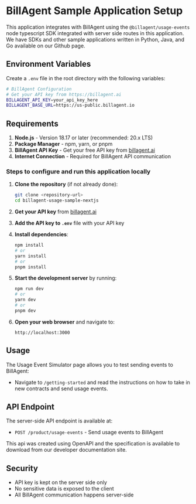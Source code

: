 # BillAgent Sample Application Setup

This application integrates with BillAgent using the `@billagent/usage-events` node typescript SDK integrated with server side routes in this application. We have SDKs and other sample applications written in Python, Java, and Go available on our Github page. 

## Environment Variables

Create a `.env` file in the root directory with the following variables:

```bash
# BillAgent Configuration
# Get your API key from https://billagent.ai
BILLAGENT_API_KEY=your_api_key_here
BILLAGENT_BASE_URL=https://us-public.billagent.io
```

## Requirements

1. **Node.js** - Version 18.17 or later (recommended: 20.x LTS)
2. **Package Manager** - npm, yarn, or pnpm
3. **BillAgent API Key** - Get your free API key from [billagent.ai](https://billagent.ai)
4. **Internet Connection** - Required for BillAgent API communication

### Steps to configure and run this application locally

1. **Clone the repository** (if not already done):
   ```bash
   git clone <repository-url>
   cd billagent-usage-sample-nextjs
   ```
2. **Get your API key** from [billagent.ai](https://billagent.ai)

3. **Add the API key to `.env`** file with your API key
   
4. **Install dependencies**:
   ```bash
   npm install
   # or
   yarn install
   # or
   pnpm install
   ```

5. **Start the development server** by running:
   ```bash
   npm run dev
   # or
   yarn dev
   # or
   pnpm dev
   ```

6. **Open your web browser** and navigate to:
   ```
   http://localhost:3000
   ```

## Usage

The Usage Event Simulator page allows you to test sending events to BillAgent:

- Navigate to `/getting-started` and read the instructions on how to take in new contracts and send usage events.

## API Endpoint

The server-side API endpoint is available at:
- `POST /product/usage-events` - Send usage events to BillAgent

This api was created using OpenAPI and the specification is available to download from our developer documentation site.

## Security

- API key is kept on the server side only
- No sensitive data is exposed to the client
- All BillAgent communication happens server-side
